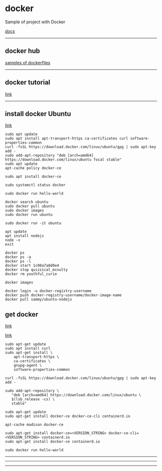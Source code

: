 # docker
Sample of project with Docker

[docs](https://tom2kota.github.io/docker/)

-----------------

## docker hub

[samples of dockerfiles](https://hub.docker.com/search?type=image)

-----------------

## docker tutorial

[link](https://www.docker.com/101-tutorial)


-----------------

## install docker Ubuntu

[link](https://www.digitalocean.com/community/tutorials/how-to-install-and-use-docker-on-ubuntu-20-04-ru)

``` 
sudo apt update
sudo apt install apt-transport-https ca-certificates curl software-properties-common
curl -fsSL https://download.docker.com/linux/ubuntu/gpg | sudo apt-key add -
sudo add-apt-repository "deb [arch=amd64] https://download.docker.com/linux/ubuntu focal stable"
sudo apt update
apt-cache policy docker-ce

sudo apt install docker-ce

sudo systemctl status docker

sudo docker run hello-world
```

```
docker search ubuntu
sudo docker pull ubuntu
sudo docker images
sudo docker run ubuntu

sudo docker run -it ubuntu

apt update
apt install nodejs
node -v
exit
```

```
docker ps
docker ps -a
docker ps -l
docker start 1c08a7a0d0e4
docker stop quizzical_mcnulty
docker rm youthful_curie

docker images
```

```
docker login -u docker-registry-username
docker push docker-registry-username/docker-image-name
docker pull sammy/ubuntu-nodejs
```

## get docker

[link](https://docs.docker.com/get-docker/)

[link](https://docs.docker.com/engine/install/ubuntu/)

```
sudo apt-get update
sudo apt install curl
sudo apt-get install \
    apt-transport-https \
    ca-certificates \
    gnupg-agent \
    software-properties-common
    
curl -fsSL https://download.docker.com/linux/ubuntu/gpg | sudo apt-key add -

sudo add-apt-repository \
   "deb [arch=amd64] https://download.docker.com/linux/ubuntu \
   $(lsb_release -cs) \
   stable"
   
sudo apt-get update
sudo apt-get install docker-ce docker-ce-cli containerd.io

apt-cache madison docker-ce

sudo apt-get install docker-ce=<VERSION_STRING> docker-ce-cli=<VERSION_STRING> containerd.io
sudo apt-get install docker-ce containerd.io

sudo docker run hello-world

```

-----------------



-----------------



-----------------


